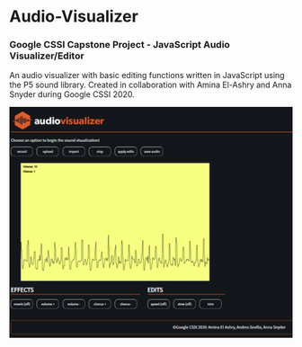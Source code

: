 # Audio-Visualizer
### Google CSSI Capstone Project - JavaScript Audio Visualizer/Editor
An audio visualizer with basic editing functions written in JavaScript using the P5 sound library. Created in collaboration with Amina El-Ashry and Anna Snyder during Google CSSI 2020.

![AV_Screenshot](https://raw.githubusercontent.com/andresesevilla/Audio-Visualizer/master/AV_Screenshot.png)
